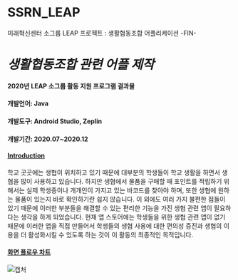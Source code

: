 # SSRN_LEAP
미래혁신센터 소그룹 LEAP 프로젝트 : 생활협동조합 어플리케이션 -FIN-

# *생활협동조합 관련 어플 제작*

#### 2020년 LEAP 소그룹 활동 지원 프로그램 결과물

#### 개발언어: Java

#### 개발도구: Android Studio, Zeplin

#### 개발기간: 2020.07~2020.12



#### <u>Introduction</u>

학교 곳곳에는 생협이 위치하고 있기 때문에 대부분의 학생들이 학교 생활을 하면서 생협을 많이 사용하고 있습니다. 하지만 생협에서 물품을 구매할 때 포인트를 적립하기 위해서는 실제 학생증이나 개개인이 가지고 있는 바코드를 찾아야 하며, 또한 생협에 원하는 물품이 있는지 바로 확인하기란 쉽지 않습니다. 이 외에도 여러 가지 불편한 점들이 있기 때문에 이러한 부분들을 해결할 수 있는 편리한 기능을 가진 생협 관련 앱이 필요하다는 생각을 하게 되었습니다. 현재 앱 스토어에는 학생들을 위한 생협 관련 앱이 없기 때문에 이러한 앱을 직접 만들어서 학생들의 생협 사용에 대한 편의성 증진과 생협의 이용을 더 활성화시킬 수 있도록 하는 것이 이 활동의 최종적인 목적입니다.

#### 

#### <u>화면 플로우 차트</u>

![캡처](https://user-images.githubusercontent.com/58241963/107252825-1290d200-6a79-11eb-8261-84599b4c9d31.JPG)  



